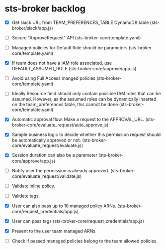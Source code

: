 # sts-broker backlog

* [X] Get slack URL from TEAM_PREFERENCES_TABLE DynamoDB table (sts-broker/slack/app.js)

* [ ] Secure "ApproveRequest" API (sts-broker-core/template.yaml)

* [ ] Managed policies for Default Role should be parameters (sts-broker-core/template.yaml)

* [X] If team does not have a IAM role associated, use DEFAULT_ASSUMED_ROLE (sts-broker-core/approve/app.js)

* [ ] Avoid using Full Access manged policies (sts-broker-core/template.yaml)

* [ ] Ideally Resource field should only contain possible IAM roles that can be assumed.
      However, as the assumed roles can be dynamically inserted on the team_preferences table, this cannot be done (sts-broker-core/template.yaml)
      
* [X] Automatic approval flow. Make a request to the APPROVAL_URL. (sts-broker-core/evaluate_request/auto_approve.js)

* [X] Sample business logic to decide whether this permission request should be automatically approved or not. (sts-broker-core/evaluate_request/evaluate.js)

* [X] Session duration can also be a parameter (sts-broker-core/approve/app.js)

* [ ] Notify user the permission is already approved. (sts-broker-core/evaluate_request/validate.js)

* [ ] Validate inline policy.

* [ ] Validate tags.

* [X] User can also pass up to 10 managed policy ARNs. (sts-broker-core/request_credentials/app.js)

* [X] User can pass tags (sts-broker-core/request_credentials/app.js)

* [X] Present to the user team managed ARNs

* [ ] Check if passed managed policies belong to the team allowed policies.
